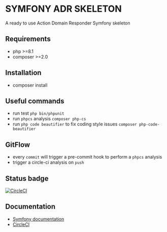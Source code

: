 # SYMFONY ADR SKELETON

A ready to use Action Domain Responder Symfony skeleton

## Requirements

- php >=8.1
- composer >=2.0

## Installation 

- composer install

## Useful commands

- run test `php bin/phpunit`
- run `phpcs` analysis `composer php-cs`
- run `php code beautifier` to fix coding style issues `composer php-code-beautifier`

## GitFlow

- every `commit` will trigger a pre-commit hook to perform a `phpcs` analysis
- trigger a circle-ci analysis on `push`

## Status badge

[![CircleCI](https://dl.circleci.com/status-badge/img/gh/EmilienLetestu/adr_boiler_plate/tree/main.svg?style=svg)](https://dl.circleci.com/status-badge/redirect/gh/EmilienLetestu/adr_boiler_plate/tree/main)

## Documentation

- [Symfony documentation](https://symfony.com/doc/current/index.html)
- [CircleCI](https://circleci.com/docs/)